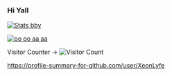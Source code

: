 ### Hi Yall

[![Stats bby](https://github-readme-stats.vercel.app/api?username=XeonLyfe&theme=midnight-purple)](https://github.com/anuraghazra/github-readme-stats)

[![oo oo aa aa](https://github-readme-stats.vercel.app/api/top-langs/?username=XeonLyfe&theme=midnight-purple)](https://github.com/anuraghazra/github-readme-stats)

Visitor Counter →
![Visitor Count](https://profile-counter.glitch.me/{XeonLyfe}/count.svg)

https://profile-summary-for-github.com/user/XeonLyfe

<!--
**XeonLyfe/XeonLyfe** is a ✨ _special_ ✨ repository because its `README.md` (this file) appears on your GitHub profile.

Here are some ideas to get you started:

- 🔭 I’m currently working on ...
- 🌱 I’m currently learning ...
- 👯 I’m looking to collaborate on ...
- 🤔 I’m looking for help with ...
- 💬 Ask me about ...
- 📫 How to reach me: ...
- 😄 Pronouns: ...
- ⚡ Fun fact: ...
-->
